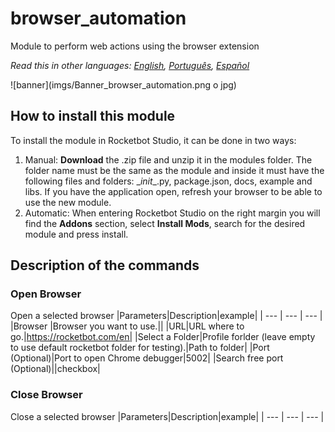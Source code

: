 



# browser_automation
  
Module to perform web actions using the browser extension  

*Read this in other languages: [English](Manual_browser_automation.md), [Português](Manual_browser_automation.pr.md), [Español](Manual_browser_automation.es.md)*
  
![banner](imgs/Banner_browser_automation.png o jpg)
## How to install this module
  
To install the module in Rocketbot Studio, it can be done in two ways:
1. Manual: __Download__ the .zip file and unzip it in the modules folder. The folder name must be the same as the module and inside it must have the following files and folders: \__init__.py, package.json, docs, example and libs. If you have the application open, refresh your browser to be able to use the new module.
2. Automatic: When entering Rocketbot Studio on the right margin you will find the **Addons** section, select **Install Mods**, search for the desired module and press install.  


## Description of the commands

### Open Browser
  
Open a selected browser
|Parameters|Description|example|
| --- | --- | --- |
|Browser |Browser you want to use.||
|URL|URL where to go.|https://rocketbot.com/en|
|Select a Folder|Profile forlder (leave empty to use default rocketbot folder for testing).|Path to folder|
|Port (Optional)|Port to open Chrome debugger|5002|
|Search free port (Optional)||checkbox|

### Close Browser
  
Close a selected browser
|Parameters|Description|example|
| --- | --- | --- |
